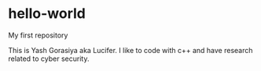 # hello-world
My first repository

This is Yash Gorasiya aka Lucifer. I like to code with c++ and have research related to cyber security.
